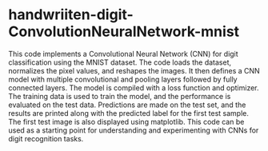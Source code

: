 # handwriiten-digit-ConvolutionNeuralNetwork-mnist

This code implements a Convolutional Neural Network (CNN) for digit classification using the MNIST dataset. The code loads the dataset, normalizes the pixel values, and reshapes the images. It then defines a CNN model with multiple convolutional and pooling layers followed by fully connected layers. The model is compiled with a loss function and optimizer. The training data is used to train the model, and the performance is evaluated on the test data. Predictions are made on the test set, and the results are printed along with the predicted label for the first test sample. The first test image is also displayed using matplotlib. This code can be used as a starting point for understanding and experimenting with CNNs for digit recognition tasks.
